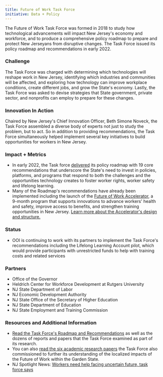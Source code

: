 ```yaml
---
title: Future of Work Task Force
initiative: Data + Policy
---
```


The Future of Work Task Force was formed in 2018 to study how technological advancements will impact New Jersey's economy and workforce, and to produce a comprehensive policy roadmap to prepare and protect New Jerseyans from disruptive changes. The Task Force issued its policy roadmap and recommendations in early 2022.

### Challenge

The Task Force was charged with determining which technologies will reshape work in New Jersey, identifying which industries and communities will be affected, and exploring how technology can improve workplace conditions, create different jobs, and grow the State's economy. Lastly, the Task Force was asked to devise strategies that State government, private sector, and nonprofits can employ to prepare for these changes.

### Innovation In Action

Chaired by New Jersey's Chief Innovation Officer, Beth Simone Noveck, the Task Force assembled a diverse body of experts not just to study the problem, but to act. So in addition to providing recommendations, the Task Force simultaneously helped implement several key initiatives to build opportunities for workers in New Jersey.

### Impact + Metrics

-   In early 2022, the Task force [delivered](https://fowtf.innovation.nj.gov/resources.html) its policy roadmap with 19 core recommendations that underscore the State's need to invest in policies, platforms, and programs that respond to both the challenges and the opportunities technology creates to foster worker rights, worker safety and lifelong learning.
-   Many of the Roadmap's recommendations have already been implemented including the launch of the [Future of Work Accelerator](https://accelerator.fow.nj.gov/), a 9-month program that supports innovations to advance workers' health and safety, improve access to benefits, and strengthen training opportunities in New Jersey. [Learn more about the Accelerator's design and structure.](https://accelerator.fow.nj.gov/about-the-accelerator)

### Status

-   OOI is continuing to work with its partners to implement the Task Force's recommendations including the Lifelong Learning Account pilot, which would provide participants with unrestricted funds to help with training costs and related services

### Partners

-   Office of the Governor
-   Heldrich Center for Workforce Development at Rutgers University
-   NJ State Department of Labor
-   NJ Economic Development Authority
-   NJ State Office of the Secretary of Higher Education
-   NJ State Department of Education
-   NJ State Employment and Training Commission

### Resources and Additional Information

-   [Read the Task Force's Roadmap and Recommendations](https://fowtf.innovation.nj.gov/resources.html) as well as the dozens of reports and papers that the Task Force examined as part of its research.
-   You can also [read the six academic research papers](https://fowtf.innovation.nj.gov/resources.html) the Task Force also commissioned to further its understanding of the localized impacts of the Future of Work within the Garden State.
-   NJ Spotlight News: [Workers need help facing uncertain future, task force says](https://www.njspotlightnews.org/2022/02/worker-training-savings-accounts-upgraded-unemployment-site-technology-task-force/)
